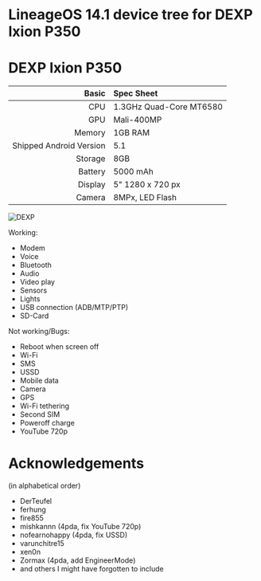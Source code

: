 # LineageOS 14.1 device tree for DEXP Ixion P350

DEXP Ixion P350
==============

Basic   | Spec Sheet
-------:|:-------------------------
CPU     | 1.3GHz Quad-Core MT6580
GPU     | Mali-400MP
Memory  | 1GB RAM
Shipped Android Version | 5.1
Storage | 8GB
Battery | 5000 mAh
Display | 5" 1280 x 720 px
Camera  | 8MPx, LED Flash

![DEXP](https://content2.onliner.by/catalog/device/main/28756eabf91d930d247cb06211958125.jpeg "DEXP Ixion P350 Tundra Black")

Working:
- Modem
- Voice
- Bluetooth
- Audio
- Video play
- Sensors
- Lights
- USB connection (ADB/MTP/PTP)
- SD-Card

Not working/Bugs:
- Reboot when screen off
- Wi-Fi
- SMS
- USSD
- Mobile data
- Camera
- GPS
- Wi-Fi tethering
- Second SIM
- Poweroff charge
- YouTube 720p

# Acknowledgements

(in alphabetical order)

* DerTeufel
* ferhung
* fire855
* mishkannn (4pda, fix YouTube 720p)
* nofearnohappy (4pda, fix USSD)
* varunchitre15
* xen0n
* Zormax (4pda, add EngineerMode)
* and others I might have forgotten to include
